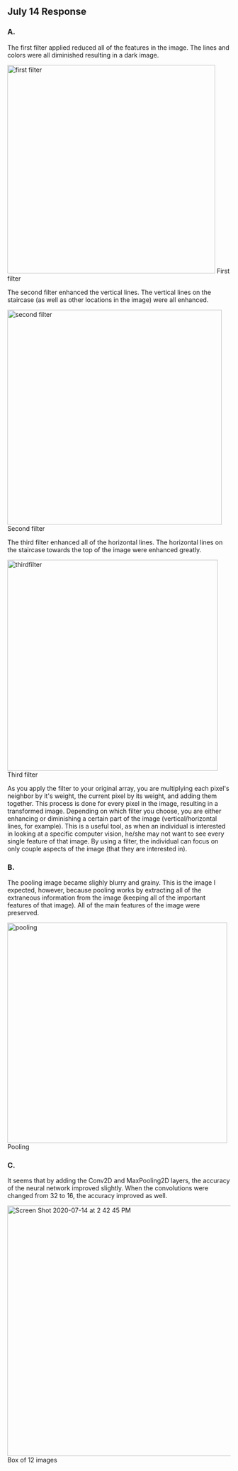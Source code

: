 ## July 14 Response

### A. 

The first filter applied reduced all of the features in the image. The lines and colors were all diminished resulting in a dark image. 

<img width="469" alt="first filter" src="https://user-images.githubusercontent.com/60228365/87466423-39bb1a00-c5e4-11ea-92f2-7a2bd00c8fbf.png">
First filter 

The second filter enhanced the vertical lines. The vertical lines on the staircase (as well as other locations in the image) were all enhanced. 

<img width="484" alt="second filter" src="https://user-images.githubusercontent.com/60228365/87466440-40e22800-c5e4-11ea-8cb3-f862db706a5c.png">
Second filter

The third filter enhanced all of the horizontal lines. The horizontal lines on the staircase towards the top of the image were enhanced greatly. 


<img width="475" alt="thirdfilter" src="https://user-images.githubusercontent.com/60228365/87466454-45a6dc00-c5e4-11ea-8266-fb2abcbdc8ad.png">
Third filter

As you apply the filter to your original array, you are multiplying each pixel's neighbor by it's weight, the current pixel by its weight, and adding them together. This process is done for every pixel in the image, resulting in a transformed image. Depending on which filter you choose, you are either enhancing or diminishing a certain part of the image (vertical/horizontal lines, for example). This is a useful tool, as when an individual is interested in looking at a specific computer vision, he/she may not want to see every single feature of that image. By using a filter, the individual can focus on only couple aspects of the image (that they are interested in). 



### B.

The pooling image became slighly blurry and grainy. This is the image I expected, however, because pooling works by extracting all of the extraneous information from the image (keeping all of the important features of that image). All of the main features of the image were preserved. 

<img width="496" alt="pooling" src="https://user-images.githubusercontent.com/60228365/87466458-48093600-c5e4-11ea-9233-9b4bb9288ed0.png">
Pooling


### C. 

It seems that by adding the Conv2D and MaxPooling2D layers, the accuracy of the neural network improved slightly. When the convolutions were changed from 32 to 16, the accuracy improved as well.  


<img width="564" alt="Screen Shot 2020-07-14 at 2 42 45 PM" src="https://user-images.githubusercontent.com/60228365/87466469-4b9cbd00-c5e4-11ea-8c14-1df29eb98f2e.png">
Box of 12 images




